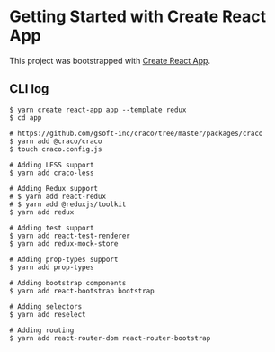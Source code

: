# Getting Started with Create React App

This project was bootstrapped with [Create React App](https://github.com/facebook/create-react-app).

## CLI log

```
$ yarn create react-app app --template redux
$ cd app

# https://github.com/gsoft-inc/craco/tree/master/packages/craco
$ yarn add @craco/craco
$ touch craco.config.js

# Adding LESS support
$ yarn add craco-less

# Adding Redux support
# $ yarn add react-redux
# $ yarn add @reduxjs/toolkit
$ yarn add redux

# Adding test support
$ yarn add react-test-renderer
$ yarn add redux-mock-store

# Adding prop-types support
$ yarn add prop-types

# Adding bootstrap components
$ yarn add react-bootstrap bootstrap

# Adding selectors
$ yarn add reselect

# Adding routing
$ yarn add react-router-dom react-router-bootstrap
```
